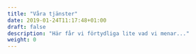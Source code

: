 ```yaml
---
title: "Våra tjänster"
date: 2019-01-24T11:17:48+01:00
draft: false
description: "Här får vi förtydliga lite vad vi menar..."
weight: 0
---
```

